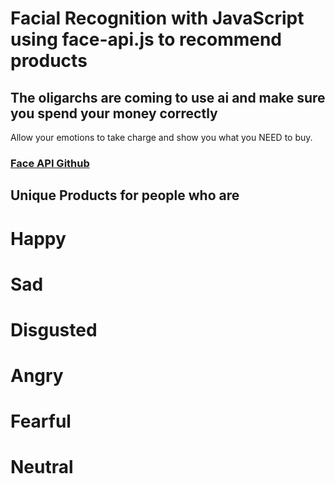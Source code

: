 # Facial Recognition with JavaScript using face-api.js to recommend products
## The oligarchs are coming to use ai and make sure you spend your money correctly
Allow your emotions to take charge and show you what you NEED to buy. 

### [Face API Github](https://github.com/justadudewhohacks/face-api.js)

## Unique Products for people who are
# Happy
# Sad
# Disgusted
# Angry 
# Fearful
# Neutral